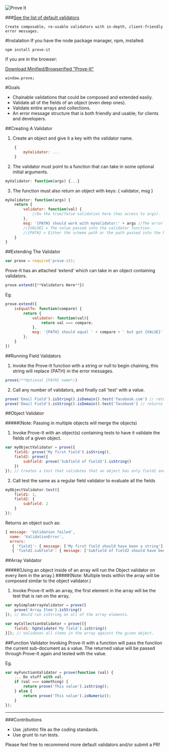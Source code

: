 ![Prove It](https://raw.githubusercontent.com/DylanPiercey/Prove-It/master/prove-logo.jpg)

###[See the list of default validators](https://github.com/DylanPiercey/FrenchPress/blob/master/Validators.md)

    Create composable, re-usable validators with in-depth, client-friendly error messages.

#Instalation
If you have the node package manager, npm, installed:

    npm install prove-it

If you are in the browser:

[Download Minified/Browserified "Prove-It"](https://github.com/DylanPiercey/FrenchPress/blob/master/bin/prove-it.min.js)

    window.prove;

#Goals

* Chainable validations that could be composed and extended easily.
* Validate all of the fields of an object (even deep ones).
* Validate entire arrays and collections.
* An error message structure that is both friendly and usable; for clients and developers.

##Creating A Validator
1) Create an object and give it a key with the validator name.

```JavaScript
    {
        myValidator: ...
    }
```

2) The validator must point to a function that can take in some optional initial arguments.

```JavaScript
myValidator: function(args) {...}
```

3) The function must also return an object with keys: { validator, msg }

```JavaScript
myValidator: function(args) {
    return {
        validator: function(val) {
            //Do the true/false validation here (has access to args).
        },
        msg: '{PATH} should work with myValidator:' + args //The error message for the validator
        //{VALUE} = The value passed into the validator function.
        //{PATH} = Either the schema path or the path passed into the hgValidate(PATH) chain.
    }
}
```

##Extending The Validator

```JavaScript
var prove = require('prove-it);
```

Prove-It has an attached 'extend' which can take in an object containing validators.

```JavaScript
prove.extend({**Validators Here**})
```

Eg.

```JavaScript
prove.extend({
    isEqualTo: function(compare) {
        return {
            validator: function(val){
                return val === compare;
            },
            msg: '{PATH} should equal ' + compare + ' but got {VALUE}'
        };
    }
})
```

##Running Field Validators

1) Invoke the Prove-It function with a string or null to begin chaining,
    this string will replace {PATH} in the error messages.

```JavaScript
prove(/**Optional {PATH} name*/)
```

2) Call any number of validators, and finally call 'test' with a value.

```JavaScript
prove('Email Field').isString().isDomain().test('facebook.com') // returns true
prove('Email Field').isString().isDomain().test('facebook') // returns array of error messages based on tests.
```

##Object Validator

#####(Note: Passing in multiple objects will merge the objects)

1) Invoke Prove-It with an object(s) containing tests to have it validate the fields of a given object.

```JavaScript
var myObjectValidator = prove({
    field1: prove('My first field').isString(),
    field2: prove({
        subfield: prove('Subfield of field2').isString()
    })
}); // Creates a test that validates that an object has only field1 and it is a string.
```

2) Call test the same as a regular field validator to evaluate all the fields

```JavaScript
myObjectValidator.test({
    field1: 1,
    field2: {
        subfield: 2
    }
});
```

Returns an object such as:

```JavaScript
{ message: 'Validation failed',
  name: 'ValidationError',
  errors:
   { 'field1': { message: ['My first field should have been a string'], value: 1' },
   { 'field2.subfield': { message: ['Subfield of field2 should have been a string'], value: 2 } }
```

##Array Validator

#####(Using an object inside of an array will run the Object validator on every item in the array.)
#####(Note: Multiple tests within the array will be composed similar to the object validator.)

1) Invoke Prove-It with an array, the first element in the array will be the test that is ran on the array.


```JavaScript
var mySimpleArrayValidator = prove([
    prove('Array Item').isString()
]); // Would run isString on all of the array elements.

var myCollectionValidator = prove([{
    field1: hgValidate('My field').isString()
}]); // Validates all items in the array against the given object.
```

##Function Validator
Invoking Prove-It with a function will pass the function the current sub-document as a value.
The returned value will be passed through Prove-It again and tested with the value.

Eg.

```JavaScript
var myFunctionValidator = prove(function (val) {
    ... Do stuff with val.
    if (val === something) {
        return prove('This value').isString();
    } else {
        return prove('This value').isNumeric();
    }
});
```

---

###Contributions

* Use .jshintrc file as the coding standards.
* Use grunt to run tests.

Please feel free to recommend more default validators and/or submit a PR!